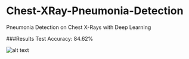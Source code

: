 # Chest-XRay-Pneumonia-Detection
Pneumonia Detection on Chest X-Rays with Deep Learning

###Results
Test Accuracy: 84.62%

![alt text](https://github.com/ushashwat/Chest-XRay-Pneumonia-Detection/blob/master/chest_xray_images.jpeg)
